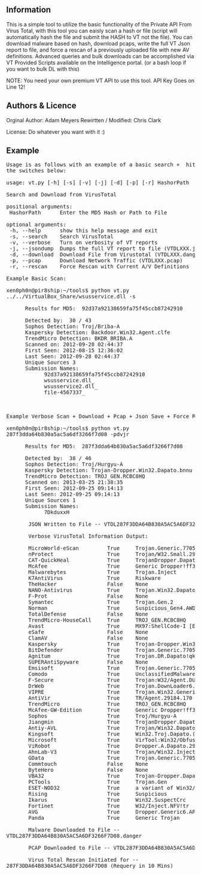 ## Information
This is a simple tool to utilize the basic functionality of the Private API From Virus Total, with this tool you can eaisly scan a hash or file (script will automatically hash the file and submit the HASH to VT not the file). You can download malware based on hash, download pcaps, write the full VT Json report to file, and force a rescan of a previously uploaded file with new AV definitions. Advanced queries and bulk downloads can be accomplished via VT Provided Scripts available on the Intelligence portal. (or a bash loop if you want to bulk DL with this)

NOTE: You need your own premium VT API to use this tool. API Key Goes on Line 12! 

## Authors & Licence
Orginal Author: Adam Meyers
Rewirtten / Modified: Chris Clark

License: Do whatever you want with it :) 

## Example
<pre>
Usage is as follows with an example of a basic search +  hitting all of
the switches below:

usage: vt.py [-h] [-s] [-v] [-j] [-d] [-p] [-r] HashorPath

Search and Download from VirusTotal

positional arguments:
 HashorPath      Enter the MD5 Hash or Path to File

optional arguments:
 -h, --help      show this help message and exit
 -s, --search    Search VirusTotal
 -v, --verbose   Turn on verbosity of VT reports
 -j, --jsondump  Dumps the full VT report to file (VTDLXXX.json)
 -d, --download  Download File from Virustotal (VTDLXXX.danger)
 -p, --pcap      Download Network Traffic (VTDLXXX.pcap)
 -r, --rescan    Force Rescan with Current A/V Definitions

Example Basic Scan:

xen0ph0n@pir8ship:~/tools$ python vt.py
../../VirtualBox_Share/wsusservice.dll -s

      Results for MD5:  92d37a92138659fa75f45ccb87242910 

      Detected by:  30 / 43 
      Sophos Detection: Troj/Briba-A 
      Kaspersky Detection: Backdoor.Win32.Agent.clfe 
      TrendMicro Detection: BKDR_BRIBA.A 
      Scanned on: 2012-09-28 02:44:37 
      First Seen: 2012-08-15 12:36:02 
      Last Seen: 2012-09-28 02:44:37 
      Unique Sources 3 
      Submission Names:
            92d37a92138659fa75f45ccb87242910
            wsusservice.dll_
            wsusservice2.dll_
            file-4567337_



Example Verbose Scan + Download + Pcap + Json Save + Force Rescan:

xen0ph0n@pir8ship:~/tools$ python vt.py
287f3dda64b830a5ac5a6df3266f7d08 -pdvjr

      Results for MD5:  287f3dda64b830a5ac5a6df3266f7d08 

      Detected by:  38 / 46 
      Sophos Detection: Troj/Hurgyu-A 
      Kaspersky Detection: Trojan-Dropper.Win32.Dapato.bnnu 
      TrendMicro Detection: TROJ_GEN.RCBC8HQ 
      Scanned on: 2013-03-25 21:38:35 
      First Seen: 2012-09-25 09:14:13 
      Last Seen: 2012-09-25 09:14:13 
      Unique Sources 1 
      Submission Names:
            7DkduxxH

       JSON Written to File -- VTDL287F3DDA64B830A5AC5A6DF3266F7D08.json

       Verbose VirusTotal Information Output:

       MicroWorld-eScan         True     Trojan.Generic.7705996
       nProtect                 True     Trojan/W32.Small.29184.SN
       CAT-QuickHeal            True     TrojanDropper.Dapato.bnnu
       McAfee                   True     Generic Dropper!ff3
       Malwarebytes             True     Trojan.Inject
       K7AntiVirus              True     Riskware
       TheHacker                False    None
       NANO-Antivirus           True     Trojan.Win32.Dapato.vpmxh
       F-Prot                   False    None
       Symantec                 True     Trojan.Gen.2
       Norman                   True     Suspicious_Gen4.AWDSR
       TotalDefense             False    None
       TrendMicro-HouseCall     True     TROJ_GEN.RCBC8HQ
       Avast                    True     MX97:ShellCode-I [Expl]
       eSafe                    False    None
       ClamAV                   False    None
       Kaspersky                True     Trojan-Dropper.Win32.Dapato.bnnu
       BitDefender              True     Trojan.Generic.7705996
       Agnitum                  True     Trojan.DR.Dapato!qkvVtOGNQlE
       SUPERAntiSpyware         False    None
       Emsisoft                 True     Trojan.Generic.7705996 (B)
       Comodo                   True     UnclassifiedMalware
       F-Secure                 True     Trojan:W32/Agent.DUDB
       DrWeb                    True     Trojan.DownLoader6.49674
       VIPRE                    True     Trojan.Win32.Generic!BT
       AntiVir                  True     TR/Agent.29184.170
       TrendMicro               True     TROJ_GEN.RCBC8HQ
       McAfee-GW-Edition        True     Generic Dropper!ff3
       Sophos                   True     Troj/Hurgyu-A
       Jiangmin                 True     TrojanDropper.Dapato.mfq
       Antiy-AVL                True     Trojan/Win32.Dapato.gen
       Kingsoft                 True     Win32.Troj.Dapato.(kcloud)
       Microsoft                True     VirTool:Win32/Obfuscator.ABD
       ViRobot                  True     Dropper.A.Dapato.29184.J
       AhnLab-V3                True     Trojan/Win32.Inject
       GData                    True     Trojan.Generic.7705996
       Commtouch                False    None
       ByteHero                 False    None
       VBA32                    True     Trojan-Dropper.Dapato.bnnu
       PCTools                  True     Trojan.Gen
       ESET-NOD32               True     a variant of Win32/Inject.NFV
       Rising                   True     Suspicious
       Ikarus                   True     Win32.SuspectCrc
       Fortinet                 True     W32/Inject.NFV!tr
       AVG                      True     Dropper.Generic6.APFX
       Panda                    True     Generic Trojan

       Malware Downloaded to File --
VTDL287F3DDA64B830A5AC5A6DF3266F7D08.danger

       PCAP Downloaded to File -- VTDL287F3DDA64B830A5AC5A6DF3266F7D08.pcap

       Virus Total Rescan Initiated for --
287F3DDA64B830A5AC5A6DF3266F7D08 (Requery in 10 Mins)
</pre>
